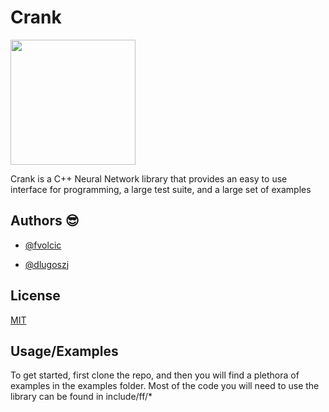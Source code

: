 
# Crank

<img src="https://user-images.githubusercontent.com/59806465/152699852-3578188f-30bb-48ac-8a53-1ce9422413c8.png" width="200"> </img>

Crank is a C++ Neural Network library that provides an
easy to use interface for programming, a large test suite, 
and a large set of examples


## Authors 😎
- [@fvolcic](https://github.com/fvolcic)

- [@dlugoszj](https://github.com/dlugoszj)



## License

[MIT](https://choosealicense.com/licenses/mit/)


## Usage/Examples

To get started, first clone the repo, and then you will find a plethora of examples in the examples folder. Most of the code you will need to use the library can be found in 
include/ff/*




